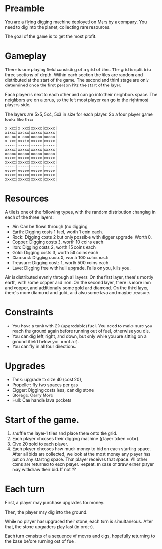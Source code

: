 # Preamble

You are a flying digging machine deployed on Mars by a company. You need to dig into the planet, collecting rare resources.

The goal of the game is to get the most profit.

# Gameplay

There is one playing field consisting of a grid of tiles. The grid is split into three sections of depth. Within each section the tiles are random and distributed at the start of the game. The second and third stage are only determined once the first person hits the start of the layer.

Each player is next to each other and can go into their neighbors space. The neighbors are on a torus, so the left most player can go to the rightmost players side.

The layers are 5x5, 5x4, 5x3 in size for each player. So a four player game looks like this:

```
x xcx|x xxx|xxxxx|xxxxx|
xixxx|xxcxx|xxxxx|xxxxx|
xx xx|x xxx|xxxxx|xxxxx|
x xxx|xxxix|xxxxx|xxxxx|
-----|-----|-----|-----|
xxxxx|xxxxx|xxxxx|xxxxx|
xxxxx|xxxxx|xxxxx|xxxxx|
xxxxx|xxxxx|xxxxx|xxxxx|
xxxxx|xxxxx|xxxxx|xxxxx|
-----|-----|-----|-----|
xxxxx|xxxxx|xxxxx|xxxxx|
xxxxx|xxxxx|xxxxx|xxxxx|
xxxxx|xxxxx|xxxxx|xxxxx|
```

# Resources

A tile is one of the following types, with the random distribution changing in each of the three layers:

- Air: Can be flown through (no digging)
- Earth: Digging costs 1 fuel, worth 1 coin each.
- Rock: Digging costs 2 but only possible with digger upgrade. Worth 0.
- Copper: Digging costs 2, worth 10 coins each
- Iron: Digging costs 2, worth 15 coins each
- Gold: Digging costs 3, worth 50 coins each
- Diamond: Digging costs 5, worth 100 coins each
- Treasure: Digging costs 1, worth 500 coins each
- Lave: Digging free with hull upgrade. Falls on you, kills you.

Air is distributed evenly through all layers. On the first layer, there's mostly earth, with some copper and iron. On the second layer, there is more iron and copper, and additionally some gold and diamond. On the third layer, there's more diamond and gold, and also some lava and maybe treasure.

# Constraints

- You have a tank with 20 (upgradable) fuel. You need to make sure you reach the ground again before running out of fuel, otherwise you die.
- You can dig left, right, and down, but only while you are sitting on a ground (field below you =not air).
- You can fly in all four directions.

# Upgrades

- Tank: upgrade to size 40 (cost 20),
- Propeller: fly two spaces per gas
- Digger: Digging costs less, can dig stone
- Storage: Carry More
- Hull: Can handle lava pockets

# Start of the game.

1. shuffle the layer-1 tiles and place them onto the grid.
2. Each player chooses their digging machine (player token color).
3. Give 20 gold to each player.
4. Each player chooses how much money to bid on each starting space. After all bids are collected, we look at the most money any player has put on any starting space. That player receives that space. All other coins are returned to each player. Repeat. In case of draw either player may withdraw their bid. If not ??

# Each turn

First, a player may purchase upgrades for money.

Then, the player may dig into the ground.

While no player has upgraded their stone, each turn is simultaneous. After that, the stone upgraders play last (in order).

Each turn consists of a sequence of moves and digs, hopefully returning to the base before running out of fuel.

